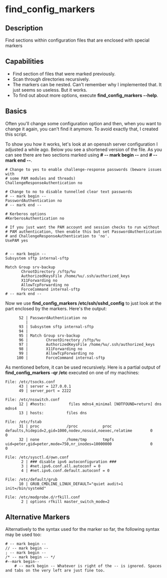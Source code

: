 # find_config_markers

## Description

Find sections within configuration files that are enclosed with special markers

## Capabilities
* Find section of files that were marked previously.
* Scan through directories recursively.
* The markers can be nested. Can't remember why I implemented that. It just seems so useless. But it works.
* To find out about more options, execute **find_config_markers --help**.

## Basics
Often you'll change some configuration option and then, when you want to change it again, you can't find it anymore. To avoid exactly that, I created this script.

To show you how it works, let's look at an openssh server configuration I adjusted a while ago. Below you see a shortened version of the file.
As you can see there are two sections marked using **# -- mark begin --** and **# -- mark end --**.

```
# Change to yes to enable challenge-response passwords (beware issues with
# some PAM modules and threads)
ChallengeResponseAuthentication no

# Change to no to disable tunnelled clear text passwords
# -- mark begin --
PasswordAuthentication no
# -- mark end --

# Kerberos options
#KerberosAuthentication no

# If you just want the PAM account and session checks to run without
# PAM authentication, then enable this but set PasswordAuthentication
# and ChallengeResponseAuthentication to 'no'.
UsePAM yes


# -- mark begin --
Subsystem sftp internal-sftp

Match Group srv-backup
       ChrootDirectory /sftp/%u
       AuthorizedKeysFile /home/%u/.ssh/authorized_keys
       X11Forwarding no
       AllowTcpForwarding no
       ForceCommand internal-sftp
# -- mark end --

```

Now we use **find_config_markers /etc/ssh/sshd_config** to just look at the part enclosed by the markers. Here's the output:

```
      52 | PasswordAuthentication no
         |
      93 | Subsystem sftp internal-sftp
      94 |
      95 | Match Group srv-backup
      96 |        ChrootDirectory /sftp/%u
      97 |        AuthorizedKeysFile /home/%u/.ssh/authorized_keys
      98 |        X11Forwarding no
      99 |        AllowTcpForwarding no
     100 |        ForceCommand internal-sftp
```

As mentioned before, it can be used recursively. Here is a partial output of **find_config_markers -qr /etc** executed on one of my machines:
```
File: /etc/tsocks.conf
      43 | server = 127.0.0.1
      49 | server_port = 2222

File: /etc/nsswitch.conf
      12 | #hosts:          files mdns4_minimal [NOTFOUND=return] dns mdns4
      13 | hosts:          files dns

File: /etc/fstab
      31 | proc            /proc           proc    defaults,hidepid=2,gid=1000,nodev,nosuid,noexec,relatime        0       0
      32 | none            /home/tmp       tmpfs   uid=peter,gid=peter,mode=750,nr_inodes=10000000                 0       0

File: /etc/sysctl.d/own.conf
       2 | ### disable ipv6 autoconfiguration ###
       3 | #net.ipv6.conf.all.autoconf = 0
       4 | #net.ipv6.conf.default.autoconf = 0

File: /etc/default/grub
      10 | GRUB_CMDLINE_LINUX_DEFAULT="quiet audit=1 init=/bin/systemd"

File: /etc/modprobe.d/rfkill.conf
       2 | options rfkill master_switch_mode=2
```

## Alternative Markers
Alternatively to the syntax used for the marker so far, the following syntax may be used too:
```
# -- mark begin --
// -- mark begin --
; -- mark begin --
/* -- mark begin -- */
#--mark begin--
    # -- mark begin -- Whatever is right of the -- is ignored. Spaces and tabs on the very left are just fine too.
```
